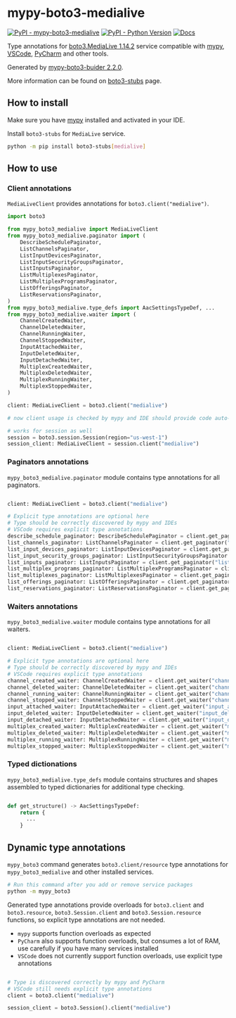 # mypy-boto3-medialive

[![PyPI - mypy-boto3-medialive](https://img.shields.io/pypi/v/mypy-boto3-medialive.svg?color=blue)](https://pypi.org/project/mypy-boto3-medialive)
[![PyPI - Python Version](https://img.shields.io/pypi/pyversions/mypy-boto3-medialive.svg?color=blue)](https://pypi.org/project/mypy-boto3-medialive)
[![Docs](https://img.shields.io/readthedocs/mypy-boto3-builder.svg?color=blue)](https://mypy-boto3-builder.readthedocs.io/)

Type annotations for
[boto3.MediaLive 1.14.2](https://boto3.amazonaws.com/v1/documentation/api/1.14.2/reference/services/medialive.html#MediaLive) service
compatible with [mypy](https://github.com/python/mypy), [VSCode](https://code.visualstudio.com/),
[PyCharm](https://www.jetbrains.com/pycharm/) and other tools.

Generated by [mypy-boto3-buider 2.2.0](https://github.com/vemel/mypy_boto3_builder).

More information can be found on [boto3-stubs](https://pypi.org/project/boto3-stubs/) page.

## How to install

Make sure you have [mypy](https://github.com/python/mypy) installed and activated in your IDE.

Install `boto3-stubs` for `MediaLive` service.

```bash
python -m pip install boto3-stubs[medialive]
```

## How to use

### Client annotations

`MediaLiveClient` provides annotations for `boto3.client("medialive")`.

```python
import boto3

from mypy_boto3_medialive import MediaLiveClient
from mypy_boto3_medialive.paginator import (
    DescribeSchedulePaginator,
    ListChannelsPaginator,
    ListInputDevicesPaginator,
    ListInputSecurityGroupsPaginator,
    ListInputsPaginator,
    ListMultiplexesPaginator,
    ListMultiplexProgramsPaginator,
    ListOfferingsPaginator,
    ListReservationsPaginator,
)
from mypy_boto3_medialive.type_defs import AacSettingsTypeDef, ...
from mypy_boto3_medialive.waiter import (
    ChannelCreatedWaiter,
    ChannelDeletedWaiter,
    ChannelRunningWaiter,
    ChannelStoppedWaiter,
    InputAttachedWaiter,
    InputDeletedWaiter,
    InputDetachedWaiter,
    MultiplexCreatedWaiter,
    MultiplexDeletedWaiter,
    MultiplexRunningWaiter,
    MultiplexStoppedWaiter,
)

client: MediaLiveClient = boto3.client("medialive")

# now client usage is checked by mypy and IDE should provide code auto-complete

# works for session as well
session = boto3.session.Session(region="us-west-1")
session_client: MediaLiveClient = session.client("medialive")
```

### Paginators annotations

`mypy_boto3_medialive.paginator` module contains type annotations for all paginators.

```python

client: MediaLiveClient = boto3.client("medialive")

# Explicit type annotations are optional here
# Type should be correctly discovered by mypy and IDEs
# VSCode requires explicit type annotations
describe_schedule_paginator: DescribeSchedulePaginator = client.get_paginator("describe_schedule")
list_channels_paginator: ListChannelsPaginator = client.get_paginator("list_channels")
list_input_devices_paginator: ListInputDevicesPaginator = client.get_paginator("list_input_devices")
list_input_security_groups_paginator: ListInputSecurityGroupsPaginator = client.get_paginator("list_input_security_groups")
list_inputs_paginator: ListInputsPaginator = client.get_paginator("list_inputs")
list_multiplex_programs_paginator: ListMultiplexProgramsPaginator = client.get_paginator("list_multiplex_programs")
list_multiplexes_paginator: ListMultiplexesPaginator = client.get_paginator("list_multiplexes")
list_offerings_paginator: ListOfferingsPaginator = client.get_paginator("list_offerings")
list_reservations_paginator: ListReservationsPaginator = client.get_paginator("list_reservations")
```


### Waiters annotations

`mypy_boto3_medialive.waiter` module contains type annotations for all waiters.

```python

client: MediaLiveClient = boto3.client("medialive")

# Explicit type annotations are optional here
# Type should be correctly discovered by mypy and IDEs
# VSCode requires explicit type annotations
channel_created_waiter: ChannelCreatedWaiter = client.get_waiter("channel_created")
channel_deleted_waiter: ChannelDeletedWaiter = client.get_waiter("channel_deleted")
channel_running_waiter: ChannelRunningWaiter = client.get_waiter("channel_running")
channel_stopped_waiter: ChannelStoppedWaiter = client.get_waiter("channel_stopped")
input_attached_waiter: InputAttachedWaiter = client.get_waiter("input_attached")
input_deleted_waiter: InputDeletedWaiter = client.get_waiter("input_deleted")
input_detached_waiter: InputDetachedWaiter = client.get_waiter("input_detached")
multiplex_created_waiter: MultiplexCreatedWaiter = client.get_waiter("multiplex_created")
multiplex_deleted_waiter: MultiplexDeletedWaiter = client.get_waiter("multiplex_deleted")
multiplex_running_waiter: MultiplexRunningWaiter = client.get_waiter("multiplex_running")
multiplex_stopped_waiter: MultiplexStoppedWaiter = client.get_waiter("multiplex_stopped")
```





### Typed dictionations

`mypy_boto3_medialive.type_defs` module contains structures and shapes assembled
to typed dictionaries for additional type checking.

```python

def get_structure() -> AacSettingsTypeDef:
    return {
      ...
    }
```


## Dynamic type annotations

`mypy_boto3` command generates `boto3.client/resource` type annotations for
`mypy_boto3_medialive` and other installed services.

```bash
# Run this command after you add or remove service packages
python -m mypy_boto3
```

Generated type annotations provide overloads for `boto3.client` and `boto3.resource`,
`boto3.Session.client` and `boto3.Session.resource` functions,
so explicit type annotations are not needed.

- `mypy` supports function overloads as expected
- `PyCharm` also supports function overloads, but consumes a lot of RAM, use carefully if you have many services installed
- `VSCode` does not currently support function overloads, use explicit type annotations

```python

# Type is discovered correctly by mypy and PyCharm
# VSCode still needs explicit type annotations
client = boto3.client("medialive")

session_client = boto3.Session().client("medialive")
```
